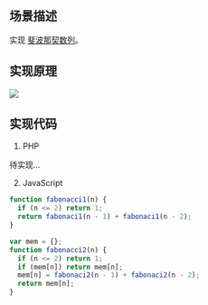 ## 场景描述

实现 [斐波那契数列](https://baike.baidu.com/item/%E6%96%90%E6%B3%A2%E9%82%A3%E5%A5%91%E6%95%B0%E5%88%97/99145?fr=aladdin)。

## 实现原理

![](https://gss0.baidu.com/9fo3dSag_xI4khGko9WTAnF6hhy/zhidao/wh%3D600%2C800/sign=b574c0fcb199a9013b6053302da52643/80cb39dbb6fd52667a5220fca218972bd50736d8.jpg
)

## 实现代码

1. PHP

待实现...

2. JavaScript

```javascript
function fabonacci1(n) {
  if (n <= 2) return 1;
  return fabonaci1(n - 1) + fabonaci1(n - 2);
}

var mem = {};
function fabonacci2(n) {
  if (n <= 2) return 1;
  if (mem[n]) return mem[n];
  mem[n] = fabonaci2(n - 1) + fabonaci2(n - 2);
  return mem[n];
}
```
